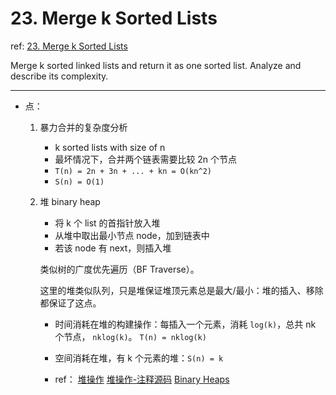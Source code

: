 # 23. Merge k Sorted Lists

ref: [23. Merge k Sorted Lists](https://leetcode.com/problems/merge-k-sorted-lists/)

Merge k sorted linked lists and return it as one sorted list. Analyze and describe its complexity.

***

* 点：
    1. 暴力合并的复杂度分析
        + k sorted lists with size of n
        + 最坏情况下，合并两个链表需要比较 2n 个节点
        + `T(n) = 2n + 3n + ... + kn = O(kn^2)`
        + `S(n) = O(1)`
    2. 堆 binary heap
        + 将 k 个 list 的首指针放入堆
        + 从堆中取出最小节点 node，加到链表中
        + 若该 node 有 next，则插入堆
        
        类似树的广度优先遍历（BF Traverse）。
        
        这里的堆类似队列，只是堆保证堆顶元素总是最大/最小：堆的插入、移除都保证了这点。
        
        + 时间消耗在堆的构建操作：每插入一个元素，消耗 `log(k)`，总共 nk 个节点， `nklog(k)`。
        `T(n) = nklog(k)`
        + 空间消耗在堆，有 k 个元素的堆：`S(n) = k`
        
        + ref：
            [堆操作](https://github.com/cardaminexhz/cardaminexhz.github.io/blob/master/practiceDemo/algorithms/leetcode/23-Merge%20k%20Sorted%20Lists/binaryHeap123.js)
            [堆操作-注释源码](https://github.com/cardaminexhz/cardaminexhz.github.io/blob/master/practiceDemo/algorithms/leetcode/23-Merge%20k%20Sorted%20Lists/BinaryHeap.js)
            [Binary Heaps](http://eloquentjavascript.net/1st_edition/appendix2.html)